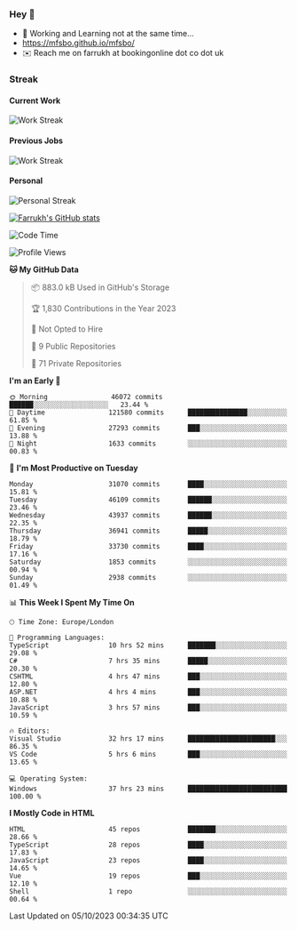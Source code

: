 ### Hey 👋

- 🏃 Working and Learning not at the same time...
- https://mfsbo.github.io/mfsbo/
- ✉️ Reach me on farrukh at bookingonline dot co dot uk

### Streak
#### Current Work
![Work Streak](https://streak-stats.demolab.com/?user=mfsbo)
#### Previous Jobs
![Work Streak](https://streak-stats.demolab.com/?user=farrukhcw)
#### Personal
![Personal Streak](https://streak-stats.demolab.com/?user=farrukhsubhani)

[![Farrukh's GitHub stats](https://github-readme-stats.vercel.app/api?username=mfsbo&hide=stars&count_private=true)](https://github.com/mfsbo/)

<!--START_SECTION:waka-->
![Code Time](http://img.shields.io/badge/Code%20Time-508%20hrs%205%20mins-blue)

![Profile Views](http://img.shields.io/badge/Profile%20Views-0-blue)

**🐱 My GitHub Data** 

> 📦 883.0 kB Used in GitHub's Storage 
 > 
> 🏆 1,830 Contributions in the Year 2023
 > 
> 🚫 Not Opted to Hire
 > 
> 📜 9 Public Repositories 
 > 
> 🔑 71 Private Repositories 
 > 
**I'm an Early 🐤** 

```text
🌞 Morning                46072 commits       ██████░░░░░░░░░░░░░░░░░░░   23.44 % 
🌆 Daytime                121580 commits      ███████████████░░░░░░░░░░   61.85 % 
🌃 Evening                27293 commits       ███░░░░░░░░░░░░░░░░░░░░░░   13.88 % 
🌙 Night                  1633 commits        ░░░░░░░░░░░░░░░░░░░░░░░░░   00.83 % 
```
📅 **I'm Most Productive on Tuesday** 

```text
Monday                   31070 commits       ████░░░░░░░░░░░░░░░░░░░░░   15.81 % 
Tuesday                  46109 commits       ██████░░░░░░░░░░░░░░░░░░░   23.46 % 
Wednesday                43937 commits       ██████░░░░░░░░░░░░░░░░░░░   22.35 % 
Thursday                 36941 commits       █████░░░░░░░░░░░░░░░░░░░░   18.79 % 
Friday                   33730 commits       ████░░░░░░░░░░░░░░░░░░░░░   17.16 % 
Saturday                 1853 commits        ░░░░░░░░░░░░░░░░░░░░░░░░░   00.94 % 
Sunday                   2938 commits        ░░░░░░░░░░░░░░░░░░░░░░░░░   01.49 % 
```


📊 **This Week I Spent My Time On** 

```text
🕑︎ Time Zone: Europe/London

💬 Programming Languages: 
TypeScript               10 hrs 52 mins      ███████░░░░░░░░░░░░░░░░░░   29.08 % 
C#                       7 hrs 35 mins       █████░░░░░░░░░░░░░░░░░░░░   20.30 % 
CSHTML                   4 hrs 47 mins       ███░░░░░░░░░░░░░░░░░░░░░░   12.80 % 
ASP.NET                  4 hrs 4 mins        ███░░░░░░░░░░░░░░░░░░░░░░   10.88 % 
JavaScript               3 hrs 57 mins       ███░░░░░░░░░░░░░░░░░░░░░░   10.59 % 

🔥 Editors: 
Visual Studio            32 hrs 17 mins      ██████████████████████░░░   86.35 % 
VS Code                  5 hrs 6 mins        ███░░░░░░░░░░░░░░░░░░░░░░   13.65 % 

💻 Operating System: 
Windows                  37 hrs 23 mins      █████████████████████████   100.00 % 
```

**I Mostly Code in HTML** 

```text
HTML                     45 repos            ███████░░░░░░░░░░░░░░░░░░   28.66 % 
TypeScript               28 repos            ████░░░░░░░░░░░░░░░░░░░░░   17.83 % 
JavaScript               23 repos            ████░░░░░░░░░░░░░░░░░░░░░   14.65 % 
Vue                      19 repos            ███░░░░░░░░░░░░░░░░░░░░░░   12.10 % 
Shell                    1 repo              ░░░░░░░░░░░░░░░░░░░░░░░░░   00.64 % 
```




 Last Updated on 05/10/2023 00:34:35 UTC
<!--END_SECTION:waka-->
<!--
**mfsbo/mfsbo** is a ✨ _special_ ✨ repository because its `README.md` (this file) appears on your GitHub profile.

Here are some ideas to get you started:

- 🔭 I’m currently working on ...
- 🌱 I’m currently learning ...
- 👯 I’m looking to collaborate on ...
- 🤔 I’m looking for help with ...
- 💬 Ask me about ...
- 📫 How to reach me: ...
- 😄 Pronouns: ...
- ⚡ Fun fact: ...
-->
